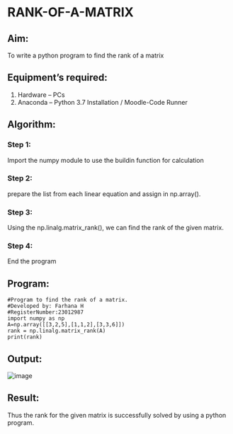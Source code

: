 # RANK-OF-A-MATRIX
## Aim:
To write a python program to find the rank of a matrix
## Equipment’s required:
1. 	Hardware – PCs
2. 	Anaconda – Python 3.7 Installation / Moodle-Code Runner
## Algorithm:
### Step 1: 
Import the numpy module to use the buildin function for calculation
### Step 2:
prepare the list from each linear equation and assign in np.array().
### Step 3:
Using the np.linalg.matrix_rank(), we can find the rank of the given matrix.
### Step 4: 
End the program
## Program:
```
#Program to find the rank of a matrix.
#Developed by: Farhana H
#RegisterNumber:23012987
import numpy as np
A=np.array([[3,2,5],[1,1,2],[3,3,6]])
rank = np.linalg.matrix_rank(A)
print(rank)
```
## Output:
![image](https://github.com/syedfayaz3105/RANK-OF-A-MATRIX/assets/147144126/5d832601-2c51-4e2f-a48d-de58ed709232)

## Result:
Thus the rank for the given matrix is successfully solved by  using a python program.

